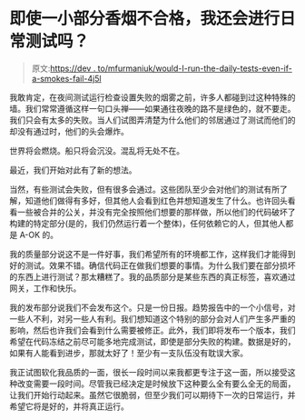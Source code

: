 # 即使一小部分香烟不合格，我还会进行日常测试吗？

> 原文:[https://dev . to/mfurmaniuk/would-I-run-the-daily-tests-even-if-a-smokes-fail-4j5l](https://dev.to/mfurmaniuk/would-i-run-the-daily-tests-even-if-a-small-subset-of-smokes-fail-4j5l)

我敢肯定，在夜间测试运行检查设置失败的烟雾之前，许多人都碰到过这种特殊的墙。我们常常遵循这样一句口头禅——如果通往夜晚的路不是绿色的，就不要走。我们只会有太多的失败。当人们试图弄清楚为什么他们的邻居通过了测试而他们的却没有通过时，他们的头会爆炸。

世界将会燃烧。船只将会沉没。混乱将无处不在。

最近，我们开始对此有了新的想法。

当然，有些测试会失败，但有很多会通过。这些团队至少会对他们的测试有所了解，知道他们做得有多好，但其他人会看到红色并想知道发生了什么。也许回头看看一些被合并的公关，并没有完全按照他们想要的那样做，所以他们的代码破坏了构建的特定部分(是的，我们仍然运行着一个整体)，任何依赖它的人，但其他人都是 A-OK 的。

我的质量部分说这不是一件好事，我们希望所有的环境都工作，这样我们才能得到好的测试。效果不错。确信代码正在做我们想要的事情。为什么我们要在部分损坏的东西上进行测试？那太糟糕了。我的品质部分是某些东西的真正标签，喜欢通过网关，工作和快乐。

我的发布部分说我们不会发布这个。只是一份日报。趋势报告中的一个小信号，对一些人不利，对另一些人有利。我们想知道这个特别的部分会对人们产生多严重的影响，然后也许我们会看到什么需要被修正。此外，我们即将发布一个版本，我们希望在代码冻结之前尽可能多地完成测试，即使是部分失败的构建。数据是好的，如果有人能看到进步，那就太好了！至少有一支队伍没有耽误大家。

我正试图软化我品质的一面，很长一段时间以来我都更专注于这一面，所以接受这种改变需要一段时间。尽管我已经决定是时候放下这种要么全有要么全无的局面，让我们开始行动起来。虽然它很脆弱，但至少我们可以期待下一次的日常运行，并希望它将是好的，并将真正运行。